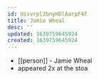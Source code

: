 ```yaml
---
id: Uivvrpl3bnyHOlAarpF4f
title: Jamie Wheal
desc: ''
updated: 1639759645924
created: 1639759645924
---
```



- [[person]] - Jamie Wheal
- appeared 2x at the stoa
